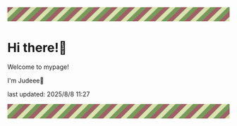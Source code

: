 <!-- Header image -->
<img src="./pokemon/pokemon_14.png" width="1000">

# Hi there!👋

Welcome to mypage!

I'm Judeee🐷

last updated: 2025/8/8 11:27

<!-- Footer image -->
<img src="./pokemon/pokemon_14.png" width="1000">
